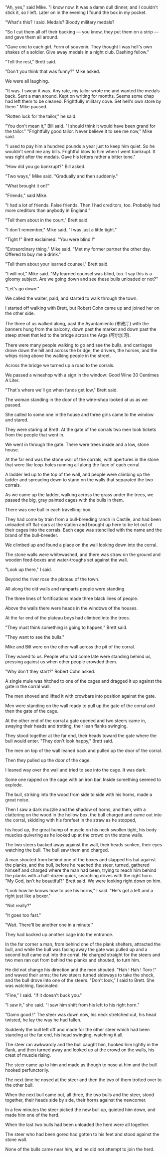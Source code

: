 
"Ah, yes," said Mike. "I know now. It was a damn dull dinner, and I couldn't stick it, so I left. Later on in the evening I found the box in my pocket. 

"What's this? I said. Medals? Bloody military medals? 

"So I cut them all off their backing — you know, they put them on a strip — and gave them all around. 

"Gave one to each girl. Form of souvenir. They thought I was hell's own shakes of a soldier. Give away medals in a night club. Dashing fellow." 

"Tell the rest," Brett said. 

"Don't you think that was funny?" Mike asked. 

We were all laughing. 

"It was. I swear it was. Any rate, my tailor wrote me and wanted the medals back. Sent a man around. Kept on writing for months. Seems some chap had left them to be cleaned. Frightfully military cove. Set hell's own store by them." Mike paused. 

"Rotten luck for the tailor," he said. 

"You don't mean it," Bill said. "I should think it would have been grand for the tailor." 
"Frightfully good tailor. Never believe it to see me now," Mike said. 

"I used to pay him a hundred pounds a year just to keep him quiet. So he wouldn't send me any bills. Frightful blow to him when I went bankrupt. It was right after the medals. Gave his letters rather a bitter tone." 

"How did you go bankrupt?" Bill asked. 

"Two ways," Mike said. "Gradually and then suddenly." 

"What brought it on?" 

"Friends," said Mike. 

"I had a lot of friends. False friends. Then I had creditors, too. Probably had more creditors than anybody in England." 

"Tell them about in the court," Brett said. 

"I don't remember," Mike said. "I was just a little tight." 

"Tight !" Brett exclaimed. "You were blind !" 

"Extraordinary thing," Mike said. "Met my former partner the other day. Offered to buy me a drink." 

"Tell them about your learned counsel," Brett said. 

"I will not," Mike said. "My learned counsel was blind, too. I say this is a gloomy subject. Are we going down and see these bulls unloaded or not?" 

"Let's go down." 

We called the waiter, paid, and started to walk through the town. 

I started off walking with Brett, but Robert Cohn came up and joined her on the other side. 

The three of us walked along, past the Ayuntamiento (市政厅) with the banners hung from the balcony, down past the market and down past the steep street that led to the bridge across the Arga (阿尔加河). 

There were many people walking to go and see the bulls, and carriages drove down the hill and across the bridge, the drivers, the horses, and the whips rising above the walking people in the street. 

Across the bridge we turned up a road to the corrals. 

We passed a wineshop with a sign in the window: Good Wine 30 Centimes A Liter. 

"That's where we'll go when funds get low," Brett said. 

The woman standing in the door of the wine-shop looked at us as we passed. 

She called to some one in the house and three girls came to the window and stared. 

They were staring at Brett. At the gate of the corrals two men took tickets from the people that went in. 

We went in through the gate. There were trees inside and a low, stone house. 

At the far end was the stone wall of the corrals, with apertures in the stone that were like loop-holes running all along the face of each corral. 

A ladder led up to the top of the wall, and people were climbing up the ladder and spreading down to stand on the walls that separated the two corrals. 

As we came up the ladder, walking across the grass under the trees, we passed the big, gray painted cages with the bulls in them. 

There was one bull in each travelling-box. 

They had come by train from a bull-breeding ranch in Castile, and had been unloaded off flat-cars at the station and brought up here to be let out of their cages into the corrals. 
Each cage was stencilled with the name and the brand of the bull-breeder. 

We climbed up and found a place on the wall looking down into the corral. 

The stone walls were whitewashed, and there was straw on the ground and wooden feed-boxes and water-troughs set against the wall. 

"Look up there," I said. 

Beyond the river rose the plateau of the town. 

All along the old walls and ramparts people were standing. 

The three lines of fortifications made three black lines of people. 

Above the walls there were heads in the windows of the houses. 

At the far end of the plateau boys had climbed into the trees. 

"They must think something is going to happen," Brett said. 

"They want to see the bulls." 

Mike and Bill were on the other wall across the pit of the corral. 

They waved to us. People who had come late were standing behind us, pressing against us when other people crowded them. 

"Why don't they start?" Robert Cohn asked. 

A single mule was hitched to one of the cages and dragged it up against the gate in the corral wall. 

The men shoved and lifted it with crowbars into position against the gate. 

Men were standing on the wall ready to pull up the gate of the corral and then the gate of the cage. 

At the other end of the corral a gate opened and two steers came in, swaying their heads and trotting, their lean flanks swinging. 

They stood together at the far end, their heads toward the gate where the bull would enter. 
"They don't look happy," Brett said. 

The men on top of the wall leaned back and pulled up the door of the corral. 

Then they pulled up the door of the cage. 

I leaned way over the wall and tried to see into the cage. It was dark. 

Some one rapped on the cage with an iron bar. Inside something seemed to explode. 

The bull, striking into the wood from side to side with his horns, made a great noise. 

Then I saw a dark muzzle and the shadow of horns, and then, with a clattering on the wood in the hollow box, the bull charged and came out into the corral, skidding with his forefeet in the straw as he stopped, 

his head up, the great hump of muscle on his neck swollen tight, his body muscles quivering as he looked up at the crowd on the stone walls. 

The two steers backed away against the wall, their heads sunken, their eyes watching the bull. 
The bull saw them and charged. 

A man shouted from behind one of the boxes and slapped his hat against the planks, and the bull, before he reached the steer, turned, gathered himself and charged where the man had been, trying to reach him behind the planks with a half-dozen quick, searching drives with the right horn. 
"My God, isn't he beautiful?" Brett said. We were looking right down on him. 

"Look how he knows how to use his horns," I said. "He's got a left and a right just like a boxer." 

"Not really?" 

"It goes too fast." 

"Wait. There'll be another one in a minute." 

They had backed up another cage into the entrance. 

In the far corner a man, from behind one of the plank shelters, attracted the bull, and while the bull was facing away the gate was pulled up and a second bull came out into the corral. 
He charged straight for the steers and two men ran out from behind the planks and shouted, to turn him. 

He did not change his direction and the men shouted: "Hah ! Hah ! Toro !" and waved their arms; 
the two steers turned sideways to take the shock, and the bull drove into one of the steers. 
"Don't look," I said to Brett. She was watching, fascinated. 

"Fine," I said. "If it doesn't buck you." 

"I saw it," she said. "I saw him shift from his left to his right horn." 

"Damn good !" The steer was down now, his neck stretched out, his head twisted, he lay the way he had fallen. 

Suddenly the bull left off and made for the other steer which had been standing at the far end, his head swinging, watching it all. 

The steer ran awkwardly and the bull caught him, hooked him lightly in the flank, and then turned away and looked up at the crowd on the walls, his crest of muscle rising. 

The steer came up to him and made as though to nose at him and the bull hooked perfunctorily. 

The next time he nosed at the steer and then the two of them trotted over to the other bull. 

When the next bull came out, all three, the two bulls and the steer, stood together, their heads side by side, their horns against the newcomer. 

In a few minutes the steer picked the new bull up, quieted him down, and made him one of the herd. 

When the last two bulls had been unloaded the herd were all together. 

The steer who had been gored had gotten to his feet and stood against the stone wall. 

None of the bulls came near him, and he did not attempt to join the herd. 

